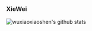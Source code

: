 ### XieWei

<!--
**wuxiaoxiaoshen/wuxiaoxiaoshen** is a ✨ _special_ ✨ repository because its `README.md` (this file) appears on your GitHub profile.

Here are some ideas to get you started:

- 🔭 I’m currently working on ...
- 🌱 I’m currently learning ...
- 👯 I’m looking to collaborate on ...
- 🤔 I’m looking for help with ...
- 💬 Ask me about ...
- 📫 How to reach me: ...
- 😄 Pronouns: ...
- ⚡ Fun fact: ...
-->


![wuxiaoxiaoshen's github stats](https://github-readme-stats.vercel.app/api?username=wuxiaoxiaoshen&show_icons=true&theme=radical)

